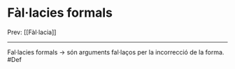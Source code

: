 # Fàl·lacies formals
Prev: [[Fàl·lacia]]
___

Fal·lacies formals -> són arguments fal·laços per la incorrecció de la forma. #Def